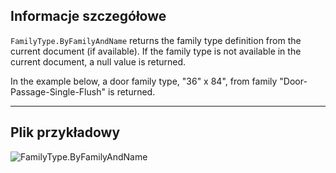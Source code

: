 ## Informacje szczegółowe
`FamilyType.ByFamilyAndName` returns the family type definition from the current document (if available). If the family type is not available in the current document, a null value is returned.

In the example below, a door family type, "36" x 84", from family "Door-Passage-Single-Flush" is returned.
___
## Plik przykładowy

![FamilyType.ByFamilyAndName](./Revit.Elements.FamilyType.ByFamilyAndName_img.jpg)
